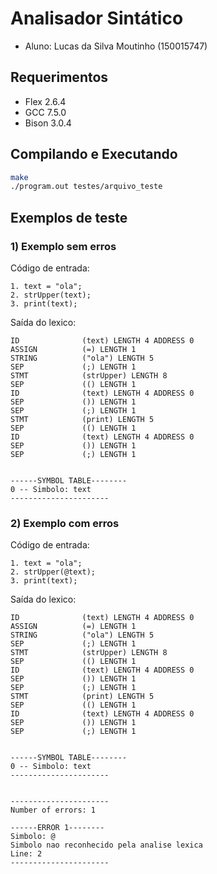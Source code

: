 # Analisador Sintático

- Aluno: Lucas da Silva Moutinho (150015747)

## Requerimentos

- Flex 2.6.4
- GCC 7.5.0
- Bison 3.0.4

## Compilando e Executando

```bash
make
./program.out testes/arquivo_teste
```

## Exemplos de teste

### 1) Exemplo sem erros

Código de entrada:
```
1. text = "ola";
2. strUpper(text);
3. print(text);
```

Saída do lexico:
```
ID              (text) LENGTH 4 ADDRESS 0
ASSIGN          (=) LENGTH 1
STRING          ("ola") LENGTH 5
SEP             (;) LENGTH 1
STMT            (strUpper) LENGTH 8
SEP             (() LENGTH 1
ID              (text) LENGTH 4 ADDRESS 0
SEP             ()) LENGTH 1
SEP             (;) LENGTH 1
STMT            (print) LENGTH 5
SEP             (() LENGTH 1
ID              (text) LENGTH 4 ADDRESS 0
SEP             ()) LENGTH 1
SEP             (;) LENGTH 1


------SYMBOL TABLE--------
0 -- Simbolo: text
----------------------
```

### 2) Exemplo com erros

Código de entrada:
```
1. text = "ola";
2. strUpper(@text);
3. print(text);
```

Saída do lexico:
```
ID              (text) LENGTH 4 ADDRESS 0
ASSIGN          (=) LENGTH 1
STRING          ("ola") LENGTH 5
SEP             (;) LENGTH 1
STMT            (strUpper) LENGTH 8
SEP             (() LENGTH 1
ID              (text) LENGTH 4 ADDRESS 0
SEP             ()) LENGTH 1
SEP             (;) LENGTH 1
STMT            (print) LENGTH 5
SEP             (() LENGTH 1
ID              (text) LENGTH 4 ADDRESS 0
SEP             ()) LENGTH 1
SEP             (;) LENGTH 1


------SYMBOL TABLE--------
0 -- Simbolo: text
----------------------


----------------------
Number of errors: 1

------ERROR 1--------
Simbolo: @
Simbolo nao reconhecido pela analise lexica
Line: 2
----------------------
```